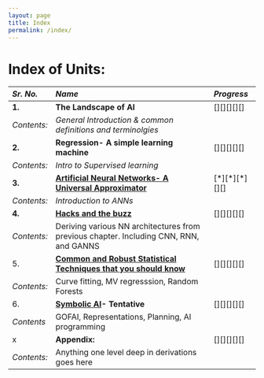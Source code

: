 ```yaml
---
layout: page
title: Index
permalink: /index/
---
```


# Index of Units:


| ***Sr. No.*** | ***Name*** | ***Progress*** | 
|:--------|:-----|:---------|
| **1.** | **The Landscape of AI** | [][][][][] | 
| _Contents:_ |_General Introduction & common definitions and terminolgies_ | |
|**2.**| **Regression- A simple learning machine**| [][][][][]| |
| _Contents:_ | _Intro to Supervised learning_ | |
|**3.**| **[Artificial Neural Networks- A Universal Approximator](./docs/ANNs.html)**| [\*][\*][\*][][]| |
| _Contents:_ | _Introduction to ANNs_ | |
|**4.**|**[Hacks and the buzz]()**|[][][][][]| 
| _Contents:_ | Deriving various NN architectures from previous chapter. Including CNN, RNN, and GANNS| |
|5.|**[Common and Robust Statistical Techniques that you should know]()**|[][][][][]| 
| _Contents:_ | Curve fitting, MV regresssion, Random Forests| |
|6.| **[Symbolic AI]()- Tentative**|[][][][][]| |
| _Contents_ | GOFAI, Representations, Planning, AI programming||
|x| **Appendix:** | [][][][][]| 
|_Contents:_ | Anything one level deep in derivations goes here| |
